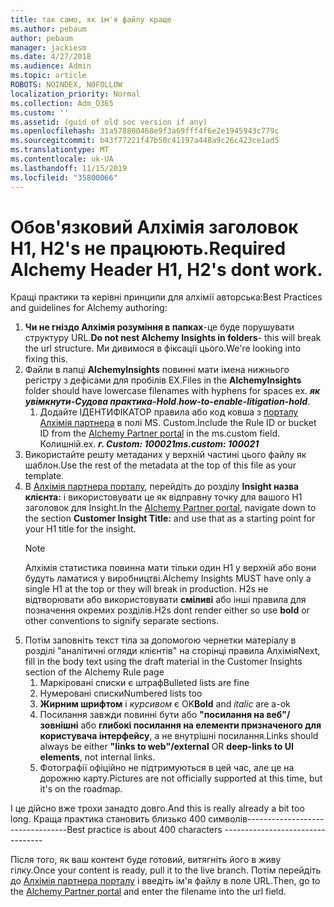 ```yaml
---
title: так само, як ім'я файлу краще
ms.author: pebaum
author: pebaum
manager: jackiesm
ms.date: 4/27/2018
ms.audience: Admin
ms.topic: article
ROBOTS: NOINDEX, NOFOLLOW
localization_priority: Normal
ms.collection: Adm_O365
ms.custom: ''
ms.assetid: (guid of old soc version if any)
ms.openlocfilehash: 31a578800468e9f3a69fff4f6e2e1945943c779c
ms.sourcegitcommit: b43f77221f47b50c41197a448a9c26c423ce1ad5
ms.translationtype: MT
ms.contentlocale: uk-UA
ms.lasthandoff: 11/15/2019
ms.locfileid: "35800066"
---
```

# <a name="required-alchemy-header-h1-h2s-dont-work"></a><span data-ttu-id="d6d13-102">Обов'язковий Алхімія заголовок H1, H2's не працюють.</span><span class="sxs-lookup"><span data-stu-id="d6d13-102">Required Alchemy Header H1, H2's dont work.</span></span>
<span data-ttu-id="d6d13-103">Кращі практики та керівні принципи для алхімії авторська:</span><span class="sxs-lookup"><span data-stu-id="d6d13-103">Best Practices and guidelines for Alchemy authoring:</span></span>

1. <span data-ttu-id="d6d13-104">**Чи не гніздо Алхімія розуміння в папках**-це буде порушувати структуру URL.</span><span class="sxs-lookup"><span data-stu-id="d6d13-104">**Do not nest Alchemy Insights in folders**- this will break the url structure.</span></span> <span data-ttu-id="d6d13-105">Ми дивимося в фіксації цього.</span><span class="sxs-lookup"><span data-stu-id="d6d13-105">We're looking into fixing this.</span></span>
1. <span data-ttu-id="d6d13-106">Файли в папці **AlchemyInsights** повинні мати імена нижнього регістру з дефісами для пробілів EX.</span><span class="sxs-lookup"><span data-stu-id="d6d13-106">Files in the **AlchemyInsights** folder should have lowercase filenames with hyphens for spaces ex.</span></span> <span data-ttu-id="d6d13-107">***як увімкнути-Судова практика-Hold***.</span><span class="sxs-lookup"><span data-stu-id="d6d13-107">***how-to-enable-litigation-hold***.</span></span>
    1. <span data-ttu-id="d6d13-108">Додайте ІДЕНТИФІКАТОР правила або код ковша з [порталу Алхімія партнера](https://alchemyportal.azurewebsites.net) в полі MS. Custom.</span><span class="sxs-lookup"><span data-stu-id="d6d13-108">Include the Rule ID or bucket ID from the [Alchemy Partner portal](https://alchemyportal.azurewebsites.net) in the ms.custom field.</span></span> <span data-ttu-id="d6d13-109">Колишній.</span><span class="sxs-lookup"><span data-stu-id="d6d13-109">ex.</span></span> <span data-ttu-id="d6d13-110">***г. Custom: 100021***</span><span class="sxs-lookup"><span data-stu-id="d6d13-110">***ms.custom: 100021***</span></span>
1. <span data-ttu-id="d6d13-111">Використайте решту метаданих у верхній частині цього файлу як шаблон.</span><span class="sxs-lookup"><span data-stu-id="d6d13-111">Use the rest of the metadata at the top of this file as your template.</span></span>
1. <span data-ttu-id="d6d13-112">В [Алхімія партнера порталу](https://alchemyportal.azurewebsites.net), перейдіть до розділу **Insight назва клієнта:** і використовувати це як відправну точку для вашого H1 заголовок для Insight.</span><span class="sxs-lookup"><span data-stu-id="d6d13-112">In the [Alchemy Partner portal](https://alchemyportal.azurewebsites.net), navigate down to the section **Customer Insight Title:** and use that as a starting point for your H1 title for the insight.</span></span> 
    > [!NOTE]
    > <span data-ttu-id="d6d13-113">Алхімія статистика повинна мати тільки один H1 у верхній або вони будуть ламатися у виробництві.</span><span class="sxs-lookup"><span data-stu-id="d6d13-113">Alchemy Insights MUST have only a single H1 at the top or they will break in production.</span></span> <span data-ttu-id="d6d13-114">H2s не відтворювати або використовувати **сміливі** або інші правила для позначення окремих розділів.</span><span class="sxs-lookup"><span data-stu-id="d6d13-114">H2s dont render either so use **bold** or other conventions to signify separate sections.</span></span>
1. <span data-ttu-id="d6d13-115">Потім заповніть текст тіла за допомогою чернетки матеріалу в розділі "аналітичні огляди клієнтів" на сторінці правила Алхімія</span><span class="sxs-lookup"><span data-stu-id="d6d13-115">Next, fill in the body text using the draft material in the Customer Insights section of the Alchemy Rule page</span></span>
    1. <span data-ttu-id="d6d13-116">Маркіровані списки є штраф</span><span class="sxs-lookup"><span data-stu-id="d6d13-116">Bulleted lists are fine</span></span>
    1. <span data-ttu-id="d6d13-117">Нумеровані списки</span><span class="sxs-lookup"><span data-stu-id="d6d13-117">Numbered lists too</span></span>
    1. <span data-ttu-id="d6d13-118">**Жирним шрифтом** і *курсивом* є OK</span><span class="sxs-lookup"><span data-stu-id="d6d13-118">**Bold** and *italic* are a-ok</span></span>
    1. <span data-ttu-id="d6d13-119">Посилання завжди повинні бути або **"посилання на веб"/зовнішні** або **глибокі посилання на елементи призначеного для користувача інтерфейсу**, а не внутрішні посилання.</span><span class="sxs-lookup"><span data-stu-id="d6d13-119">Links should always be either **"links to web"/external** OR **deep-links to UI elements**, not internal links.</span></span>
    1. <span data-ttu-id="d6d13-120">Фотографії офіційно не підтримуються в цей час, але це на дорожню карту.</span><span class="sxs-lookup"><span data-stu-id="d6d13-120">Pictures are not officially supported at this time, but it's on the roadmap.</span></span>

<span data-ttu-id="d6d13-121">І це дійсно вже трохи занадто довго.</span><span class="sxs-lookup"><span data-stu-id="d6d13-121">And this is really already a bit too long.</span></span> <span data-ttu-id="d6d13-122">Краща практика становить близько 400 символів---------------------------------</span><span class="sxs-lookup"><span data-stu-id="d6d13-122">Best practice is about 400 characters ---------------------------------</span></span>

<span data-ttu-id="d6d13-123">Після того, як ваш контент буде готовий, витягніть його в живу гілку.</span><span class="sxs-lookup"><span data-stu-id="d6d13-123">Once your content is ready, pull it to the live branch.</span></span> <span data-ttu-id="d6d13-124">Потім перейдіть до [Алхімія партнера порталу](https://alchemyportal.azurewebsites.net) і введіть ім'я файлу в поле URL.</span><span class="sxs-lookup"><span data-stu-id="d6d13-124">Then, go to the [Alchemy Partner portal](https://alchemyportal.azurewebsites.net) and enter the filename into the url field.</span></span> 